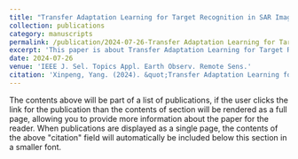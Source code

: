 ```yaml
---
title: "Transfer Adaptation Learning for Target Recognition in SAR Images: A Survey"
collection: publications
category: manuscripts
permalink: /publication/2024-07-26-Transfer Adaptation Learning for Target Recognition in SAR Images A Survey
excerpt: 'This paper is about Transfer Adaptation Learning for Target Recognition in SAR Images: A Survey.'
date: 2024-07-26
venue: 'IEEE J. Sel. Topics Appl. Earth Observ. Remote Sens.'
citation: 'Xinpeng, Yang. (2024). &quot;Transfer Adaptation Learning for Target Recognition in SAR Images: A Survey.&quot; <i>IEEE J. Sel. Topics Appl. Earth Observ. Remote Sens.</i>. 17.'
---
```


The contents above will be part of a list of publications, if the user clicks the link for the publication than the contents of section will be rendered as a full page, allowing you to provide more information about the paper for the reader. When publications are displayed as a single page, the contents of the above "citation" field will automatically be included below this section in a smaller font.

